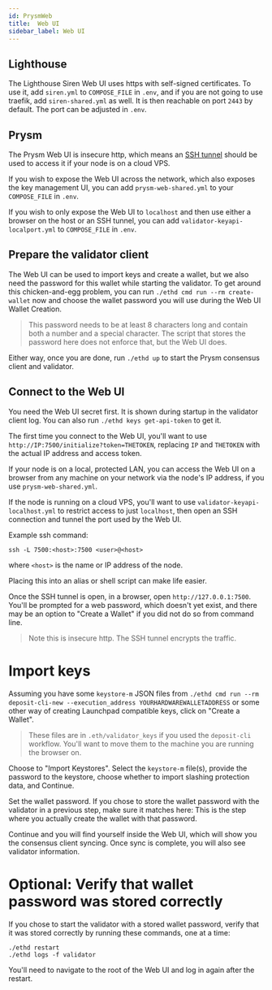 ```yaml
---
id: PrysmWeb
title:  Web UI
sidebar_label: Web UI
---
```


## Lighthouse

The Lighthouse Siren Web UI uses https with self-signed certificates. To use it, add `siren.yml` to `COMPOSE_FILE` in
`.env`, and if you are not going to use traefik, add `siren-shared.yml` as well. It is then reachable on port `2443`
by default. The port can be adjusted in `.env`.

## Prysm

The Prysm Web UI is insecure http, which means an [SSH tunnel](https://www.howtogeek.com/168145/how-to-use-ssh-tunneling/)
should be used to access it if your node is on a cloud VPS.

If you wish to expose the Web UI across the network, which also exposes the key management UI, you can add `prysm-web-shared.yml` to your `COMPOSE_FILE` in `.env`.

If you wish to only expose the Web UI to `localhost` and then use either a browser on the host or an SSH tunnel, you can add `validator-keyapi-localport.yml` to `COMPOSE_FILE` in `.env`.

## Prepare the validator client

The Web UI can be used to import keys and create a wallet, but we also need the password for this
wallet while starting the validator. To get around this chicken-and-egg problem, you can run
`./ethd cmd run --rm create-wallet` now and choose the wallet password you will use during
the Web UI Wallet Creation.

> This password needs to be at least 8 characters long and contain both a number and a special
> character. The script that stores the password here does not enforce that, but the Web UI does.

Either way, once you are done, run `./ethd up` to start the Prysm consensus client
and validator.

## Connect to the Web UI

You need the Web UI secret first. It is shown during startup in the validator client log. You can also run `./ethd keys get-api-token` to get it.

The first time you connect to the Web UI, you'll want to use `http://IP:7500/initialize?token=THETOKEN`, replacing `IP` and `THETOKEN` with the actual IP address and access token.

If your node is on a local, protected LAN, you can access the Web UI on a browser from any machine on your network via the node's IP address, if you use `prysm-web-shared.yml`.

If the node is running on a cloud VPS, you'll want to use `validator-keyapi-localhost.yml` to restrict access to just `localhost`, then open an SSH connection and tunnel the port used by the Web UI.

Example ssh command:
```
ssh -L 7500:<host>:7500 <user>@<host>
```

where `<host>` is the name or IP address of the node.

Placing this into an alias or shell script can make life easier.

Once the SSH tunnel is open, in a browser, open `http://127.0.0.1:7500`. You'll be prompted for a web password,
which doesn't yet exist, and there may be an option to "Create a Wallet" if you did not do so from
command line.

> Note this is insecure http. The SSH tunnel encrypts the traffic.

# Import keys

Assuming you have some `keystore-m` JSON files from `./ethd cmd run --rm deposit-cli-new --execution_address YOURHARDWAREWALLETADDRESS` or some other way of creating Launchpad compatible keys, click on "Create a Wallet".

> These files are in `.eth/validator_keys` if you used the `deposit-cli` workflow. You'll want to move them to the machine you are running the browser on.

Choose to "Import Keystores". Select the `keystore-m` file(s), provide the password to the keystore, choose whether to import slashing protection data, and Continue.

Set the wallet password.  If you chose to store the wallet password with the validator in a previous step,
make sure it matches here: This is the step where you actually create the wallet with that password.

Continue and you will find yourself inside the Web UI, which will show you the consensus client syncing. Once sync is
complete, you will also see validator information.

# Optional: Verify that wallet password was stored correctly

If you chose to start the validator with a stored wallet password, verify that it was stored correctly by running these commands, one at a time:

```
./ethd restart
./ethd logs -f validator
```

You'll need to navigate to the root of the Web UI and log in again after the restart.
